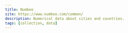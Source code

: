 ```yaml
---
title: Numbeo
site: https://www.numbeo.com/common/
description: Numerical data about cities and countries.
tags: [collection, data]
---
```

